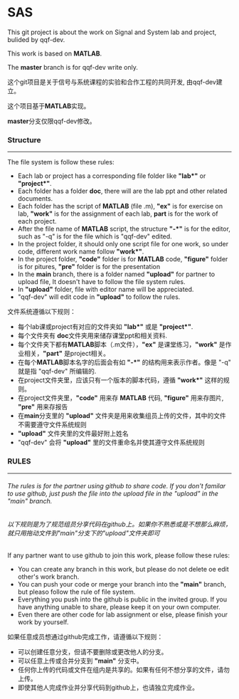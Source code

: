 # SAS

This git project is about the work on Signal and System lab and project, bulided by qqf-dev.

This work is based on **MATLAB**.

The **master** branch is for qqf-dev write only.

这个git项目是关于信号与系统课程的实验和合作工程的共同开发, 由qqf-dev建立。

这个项目基于**MATLAB**实现。

**master**分支仅限qqf-dev修改。

### Structure

---

The file system is follow these rules:

* Each lab or project has a corresponding file folder like **"lab\*"** or **"project\*"**.
* Each folder has a folder **doc**, there will are the lab ppt and other related documents.
* Each folder has the script of **MATLAB** (file .m), **"ex"** is for exercise on lab, **"work"** is for the assignment of each lab, **part** is for the work of each project.
* After the file name of **MATLAB** script, the structure **"-\*"** is for the editor, such as "-q" is for the file which is "qqf-dev" edited.
* In the project folder, it should only one script file for one work, so under code, different work name follow **"work\*"**.
* In the project folder, **"code"** folder is for **MATLAB** code, **"figure"** folder is for pitures, **"pre"** folder is for the presentation
* In the **main** branch, there is a folder named **"upload"** for partner to upload file, It doesn't have to follow the file system rules.
* In **"upload"** folder, file with editor name will be appreciated.
* "qqf-dev" will edit code in **"upload"** to follow the rules.

文件系统遵循以下规则：

* 每个lab课或project有对应的文件夹如 **"lab\*"** 或是 **"project\*"**.
* 每个文件夹有 **doc**文件夹用来储存课堂ppt和相关资料.
* 每个文件夹下都有**MATLAB**脚本（.m文件），**"ex"** 是课堂练习，**"work"** 是作业相关，**"part"** 是project相关。
* 在每个**MATLAB**脚本名字的后面会有如 **"-\*"** 的结构用来表示作者。像是 "-q" 就是指 "qqf-dev" 所编辑的.
* 在project文件夹里，应该只有一个版本的脚本代码，遵循 **"work\*"** 这样的规则。
* 在project文件夹里，**"code"** 用来存 **MATLAB** 代码, **"figure"** 用来存图片, **"pre"** 用来存报告
* 在**main**分支里的 **"upload"** 文件夹是用来收集组员上传的文件，其中的文件不需要遵守文件系统规则
* **"upload"** 文件夹里的文件最好附上姓名
* "qqf-dev" 会将 **"upload"** 里的文件重命名并使其遵守文件系统规则

### RULES

---

###### The rules is for the partner using github to share code. If you don't familar to use github, just push the file into the upload file in the "upload" in the "main" branch.

###### 以下规则是为了规范组员分享代码在github上。如果你不熟悉或是不想那么麻烦，就只用拖动文件到"main"分支下的"upload"文件夹即可


If any partner want to use github to join this work, please follow these rules:

* You can create any branch in this work, but please do not delete oe edit other's work branch.
* You can push your code or merge your branch into the **"main"** branch, but pleaso follow the rule of file system.
* Everything you push into the github is public in the invited group. If you have anything unable to share, please keep it on your own computer.
* Even there are other code for lab assignment or else, please finish your work by yourself.


如果任意成员想通过github完成工作，请遵循以下规则：

* 可以创建任意分支，但请不要删除或更改他人的分支。
* 可以任意上传或合并分支到 **"main"** 分支中。
* 任何你上传的代码或文件在组内是共享的。如果有任何不想分享的文件，请勿上传。
* 即使其他人完成作业并分享代码到github上，也请独立完成作业。
